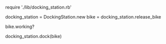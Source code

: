 require './lib/docking_station.rb'

docking_station = DockingStation.new
bike = docking_station.release_bike

bike.working?

docking_station.dock(bike)
